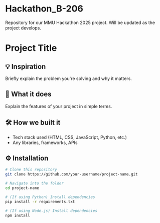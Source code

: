 # Hackathon_B-206
Repository for our MMU Hackathon 2025 project. Will be updated as the project develops.

# Project Title

## 💡 Inspiration
Briefly explain the problem you're solving and why it matters.

## 🚀 What it does
Explain the features of your project in simple terms.

## 🛠 How we built it
- Tech stack used (HTML, CSS, JavaScript, Python, etc.)
- Any libraries, frameworks, APIs

## ⚙️ Installation
```bash
# Clone this repository
git clone https://github.com/your-username/project-name.git

# Navigate into the folder
cd project-name

# (If using Python) Install dependencies
pip install -r requirements.txt

# (If using Node.js) Install dependencies
npm install

